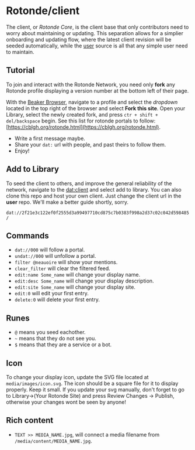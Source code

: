 # Rotonde/client

The client, or *Rotonde Core*, is the client base that only contributors need to worry about maintaining or updating. This separation allows for a simplier onboarding and updating flow, where the latest client revision will be seeded automatically, while the [user](https://github.com/Rotonde/user) source is all that any simple user need to maintain.

## Tutorial

To join and interact with the Rotonde Network, you need only **fork** any Rotonde profile displaying a version number at the bottom left of their page. 

With the [Beaker Browser](https://beakerbrowser.com), navigate to a profile and select the *dropdown* located in the top right of the browser and select **Fork this site**. Open your Library, select the newly created fork, and press `ctr + shift + del/backspace` begin. See this list for rotonde portals to follow: [https://cblgh.org/rotonde.html](https://cblgh.org/rotonde.html). 

- Write a first message maybe.
- Share your `dat:` url with people, and past theirs to follow them.
- Enjoy!

## Add to Library

To seed the client to others, and improve the general reliability of the network, navigate to the [dat:client](dat://2714774d6c464dd12d5f8533e28ffafd79eec23ab20990b5ac14de940680a6fe/) and select add to library. You can also clone this repo and host your own client. Just change the client url in the **user** repo. We'll make a better guide shortly, sorry.

```dat://2f21e3c122ef0f2555d3a99497710cd875c7b0383f998a2d37c02c042d598485/```

## Commands

- `dat://000` will follow a portal.
- `undat://000` will unfollow a portal.
- `filter @neauoire` will show your mentions.
- `clear_filter` will clear the filtered feed.
- `edit:name Some_name` will change your display name.
- `edit:desc Some_name` will change your display description.
- `edit:site Some_name` will change your display site.
- `edit:0` will edit your first entry.
- `delete:0` will delete your first entry.

## Runes

- `@` means you seed eachother.
- `~` means that they do not see you.
- `$` means that they are a service or a bot.

## Icon

To change your display icon, update the SVG file located at `media/images/icon.svg`. The icon should be a square file for it to display properly. Keep it small. If you update your svg manually, don't forget to go to Library->(Your Rotonde Site) and press Review Changes -> Publish, otherwise your changes wont be seen by anyone!

## Rich content

- `TEXT >> MEDIA_NAME.jpg`, will connect a media filename from `/media/content/MEDIA_NAME.jpg`.
